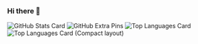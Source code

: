 ### Hi there 👋
![GitHub Stats Card](https://github-readme-stats.vercel.app/api?username=kantasasakimaru)
![GitHub Extra Pins](https://github-readme-stats.vercel.app/api/pin/?username=kantasasakimaru&repo=location_alarm)
![Top Languages Card](https://github-readme-stats.vercel.app/api/top-langs/?kantasasakimaru=zizi4n5)
![Top Languages Card (Compact layout)](https://github-readme-stats.vercel.app/api/top-langs/?username=kantasasakimaru&layout=compact)

<!--
**kantasasakimaru/kantasasakimaru** is a ✨ _special_ ✨ repository because its `README.md` (this file) appears on your GitHub profile.

Here are some ideas to get you started:

- 🔭 I’m currently working on ...
- 🌱 I’m currently learning ...
- 👯 I’m looking to collaborate on ...
- 🤔 I’m looking for help with ...
- 💬 Ask me about ...
- 📫 How to reach me: ...
- 😄 Pronouns: ...
- ⚡ Fun fact: ...
-->
